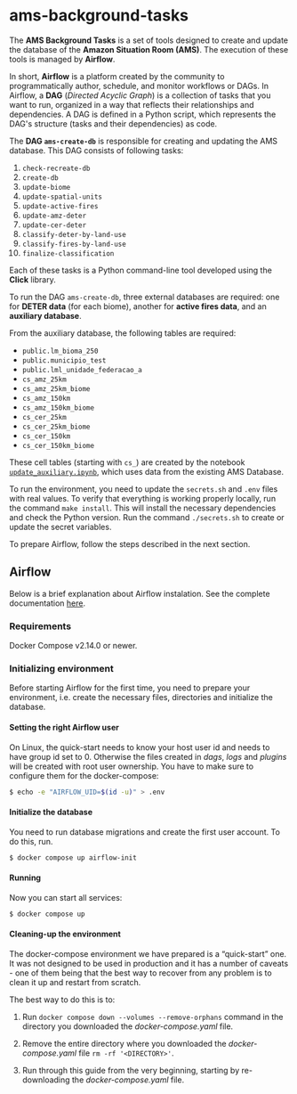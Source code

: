 # ams-background-tasks

The **AMS Background Tasks** is a set of tools designed to create and update the database of the **Amazon Situation Room (AMS)**. The execution of these tools is managed by **Airflow**.

In short, **Airflow** is a platform created by the community to programmatically author, schedule, and monitor workflows or DAGs. In Airflow, a **DAG** (*Directed Acyclic Graph*) is a collection of tasks that you want to run, organized in a way that reflects their relationships and dependencies. A DAG is defined in a Python script, which represents the DAG's structure (tasks and their dependencies) as code.

The **DAG `ams-create-db`** is responsible for creating and updating the AMS database. This DAG consists of following tasks:

1. `check-recreate-db`
2. `create-db`
3. `update-biome`
4. `update-spatial-units`
5. `update-active-fires`
6. `update-amz-deter`
7. `update-cer-deter`
8. `classify-deter-by-land-use`
9. `classify-fires-by-land-use`
10. `finalize-classification`

Each of these tasks is a Python command-line tool developed using the **Click** library.

To run the DAG `ams-create-db`, three external databases are required: one for **DETER data** (for each biome), another for **active fires data**, and an **auxiliary database**.

From the auxiliary database, the following tables are required:

- `public.lm_bioma_250`
- `public.municipio_test`
- `public.lml_unidade_federacao_a`
- `cs_amz_25km`
- `cs_amz_25km_biome`
- `cs_amz_150km`
- `cs_amz_150km_biome`
- `cs_cer_25km`
- `cs_cer_25km_biome`
- `cs_cer_150km`
- `cs_cer_150km_biome`

These cell tables (starting with `cs_`) are created by the notebook [`update_auxiliary.ipynb`](https://github.com/terrabrasilis/ams-background-tasks/blob/main/notebooks/update_auxiliary.ipynb), which uses data from the existing AMS Database.

To run the environment, you need to update the `secrets.sh` and `.env` files with real values. To verify that everything is working properly locally, run the command `make install`. This will install the necessary dependencies and check the Python version. Run the command `./secrets.sh` to create or update the secret variables.

To prepare Airflow, follow the steps described in the next section.

## Airflow

Below is a brief explanation about Airflow instalation. See the complete documentation [here](https://airflow.apache.org/docs/apache-airflow/stable/howto/docker-compose/index.html).

### Requirements

Docker Compose v2.14.0 or newer.

### Initializing environment

Before starting Airflow for the first time, you need to prepare your environment, i.e. create the necessary files, directories and initialize the database.

#### Setting the right Airflow user

On Linux, the quick-start needs to know your host user id and needs to have group id set to 0. Otherwise the files created in *dags*, *logs* and *plugins* will be created with root user ownership. You have to make sure to configure them for the docker-compose:

```bash
$ echo -e "AIRFLOW_UID=$(id -u)" > .env
```

#### Initialize the database

You need to run database migrations and create the first user account. To do this, run.

```bash
$ docker compose up airflow-init
```

#### Running

Now you can start all services:

```bash
$ docker compose up
```

#### Cleaning-up the environment

The docker-compose environment we have prepared is a “quick-start” one. It was not designed to be used in production and it has a number of caveats - one of them being that the best way to recover from any problem is to clean it up and restart from scratch.

The best way to do this is to:

1. Run ```docker compose down --volumes --remove-orphans``` command in the directory you downloaded the *docker-compose.yaml* file.

2. Remove the entire directory where you downloaded the *docker-compose.yaml* file ```rm -rf '<DIRECTORY>'```.

3. Run through this guide from the very beginning, starting by re-downloading the *docker-compose.yaml* file.
